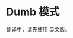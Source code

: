 # Dumb 模式

翻译中，请先使用 [英文版](https://docs.pancakeswap.finance/products/perpetual-trading/perpetual-trading-v2/dumb-mode)。
